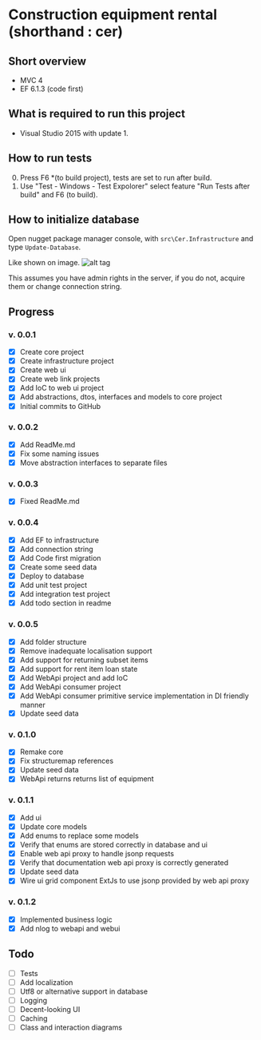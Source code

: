 # Construction equipment rental (shorthand : cer)   
## Short overview
* MVC 4 
* EF 6.1.3 (code first)

## What is required to run this project
* Visual Studio 2015 with update 1.

## How to run tests
0. Press F6 *(to build project), tests are set to run after build. 
1. Use "Test - Windows - Test Expolorer" select feature "Run Tests after build" and F6 (to build).

## How to initialize database
Open nugget package manager console, with `src\Cer.Infrastructure` and type `Update-Database`. 

Like shown on image.
![alt tag](http://i.imgur.com/SdJzhFU.png?1)

This assumes you have admin rights in the server, if you do not, acquire them or change connection string.

## Progress
### v. 0.0.1 
- [x] Create core project
- [x] Create infrastructure project
- [x] Create web ui
- [x] Create web link projects
- [x] Add IoC to web ui project
- [x] Add abstractions, dtos, interfaces and models to core project
- [x] Initial commits to GitHub

### v. 0.0.2 
- [x] Add ReadMe.md
- [x] Fix some naming issues
- [x] Move abstraction interfaces to separate files

### v. 0.0.3
- [x] Fixed ReadMe.md

### v. 0.0.4
- [x] Add EF to infrastructure
- [x] Add connection string
- [x] Add Code first migration
- [x] Create some seed data
- [x] Deploy to database 
- [x] Add unit test project
- [x] Add integration test project 
- [x] Add todo section in readme

### v. 0.0.5
- [x] Add folder structure
- [x] Remove inadequate localisation support 
- [x] Add support for returning subset items
- [x] Add support for rent item loan state
- [x] Add WebApi project and add IoC
- [x] Add WebApi consumer project
- [x] Add WebApi consumer primitive service implementation in DI friendly manner
- [x] Update seed data

### v. 0.1.0
- [x] Remake core
- [x] Fix structuremap references
- [x] Update seed data
- [x] WebApi returns returns list of equipment

### v. 0.1.1
- [x] Add ui
- [x] Update core models
- [x] Add enums to replace some models
- [x] Verify that enums are stored correctly in database and ui
- [x] Enable web api proxy to handle jsonp requests
- [x] Verify that documentation web api proxy is correctly generated
- [x] Update seed data
- [x] Wire ui grid component ExtJs to use jsonp provided by web api proxy

### v. 0.1.2
- [x] Implemented business logic 
- [x] Add nlog to webapi and webui 

## Todo
- [ ] Tests
- [ ] Add localization 
- [ ] Utf8 or alternative support in database 
- [ ] Logging
- [ ] Decent-looking UI
- [ ] Caching
- [ ] Class and interaction diagrams
